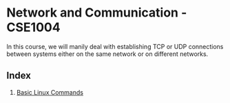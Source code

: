 # Network and Communication - CSE1004

In this course, we will manily deal with establishing TCP or UDP connections between systems either on the same network or on different networks.


## Index

1. [Basic Linux Commands](./Linux_Commands_Lab_1)
